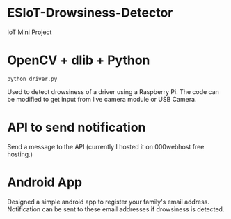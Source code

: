 # ESIoT-Drowsiness-Detector
IoT Mini Project 

# OpenCV + dlib + Python
```
python driver.py
```
Used to detect drowsiness of a driver using a Raspberry Pi. The code can be modified to get input from live camera module or USB Camera.

# API to send notification
Send a message to the API (currently I hosted it on 000webhost free hosting.)

# Android App
Designed a simple android app to register your family's email address. Notification can be sent to these email addresses if drowsiness is detected.
